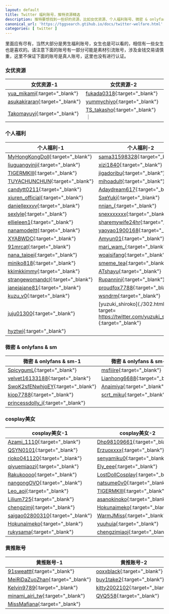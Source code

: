 ```yaml
---
layout: default
title: Twitter 福利账号，推特资源精选
description: 推特要想找到一些好的资源，比如女优资源、个人福利账号、微密 & onlyfans & sm等圈子账号以及cosplay账号和黄推账号，需要花费点时间，但是作为男生，我们这里精选了一批男生福利账号，当然不仅仅是黄推账号了，我们还有各种其他的福利账号。
canonical_url: 'https://tggsearch.gtihub.io/docs/twitter-welfare.html'
categories: [ twitter ]
---
```

里面应有尽有，当然大部分是男生福利账号，女生也是可以看的，相信有一些女生也是喜欢的。请注意下面的账号有一部分可能是素材引流账号，涉及金钱交易请慎重，这里不保证下面的账号是真人账号，这里也没有进行认证。
### 女优资源

| 女优资源-1     | 女优资源-2 | 
|---|---|
| [yua_mikami](./302.html?target=https://twitter.com/yua_mikami){:target="_blank"} | [fukada0318](./302.html?target=https://twitter.com/fukada0318){:target="_blank"} | 
| [asukakiraran](./302.html?target=https://twitter.com/asukakiraran){:target="_blank"}  | [yummychiyo](./302.html?target=https://twitter.com/yummychiyo){:target="_blank"} |
| [Takomayuyi](./302.html?target=https://twitter.com/Takomayuyi){:target="_blank"} | [TS_takasho](./302.html?target=https://twitter.com/TS_takasho){:target="_blank"} ｜

### 个人福利

| 个人福利-1  | 个人福利-2 | 
|---|---|
| [MyHongKongDoll](./302.html?target=https://twitter.com/MyHongKongDoll){:target="_blank"}| [sama31598328](./302.html?target=https://twitter.com/sama31598328){:target="_blank"}|
| [liuguangyinji](./302.html?target=https://twitter.com/liuguangyinji){:target="_blank"} | [xizi1840](./302.html?target=https://twitter.com/xizi1840){:target="_blank"} |
| [TIGERMKIII](./302.html?target=https://twitter.com/TIGERMKIII){:target="_blank"} | [jigadoribu](./302.html?target=https://twitter.com/jigadoribu){:target="_blank"} |
| [TUYACHUNCHUN](./302.html?target=https://twitter.com/TUYACHUNCHUN){:target="_blank"} | [mihoadult](./302.html?target=https://twitter.com/mihoadult){:target="_blank"} |
| [candytt0211](./302.html?target=https://twitter.com/candytt0211){:target="_blank"} | [Adaydream617](./302.html?target=https://twitter.com/Adaydream617){:target="_blank"} |
 [xiuren_official](./302.html?target=https://twitter.com/xiuren_official){:target="_blank"} | [SxeYuki](./302.html?target=https://twitter.com/SxeYuki){:target="_blank"} | 
 | [daniellexxvv](./302.html?target=https://twitter.com/daniellexxvv){:target="_blank"} | [nnian_](./302.html?target=https://twitter.com/nnian_){:target="_blank"} |
 | [sexlyle](./302.html?target=https://twitter.com/sexlyle){:target="_blank"} | [snexxxxxxx](./302.html?target=https://twitter.com/snexxxxxxx){:target="_blank"} |
 | [ellieleen1](./302.html?target=https://twitter.com/ellieleen1){:target="_blank"} | [sharemywife24hr](./302.html?target=https://twitter.com/sharemywife24hr){:target="_blank"} | 
 | [nanamodeltt](./302.html?target=https://twitter.com/nanamodeltt){:target="_blank"} | [yaoyao1900168](./302.html?target=https://twitter.com/yaoyao1900168){:target="_blank"} |
 | [XYABWDC](./302.html?target=https://twitter.com/XYABWDC){:target="_blank"} | [Amyun01](./302.html?target=https://twitter.com/Amyun01){:target="_blank"} | 
 | [91mrcat](./302.html?target=https://twitter.com/91mrcat){:target="_blank"} | [mari_wam_](./302.html?target=https://twitter.com/Mari___wam){:target="_blank"} | 
 | [nana_taipei](./302.html?target=https://twitter.com/nana_taipei){:target="_blank"} | [woaisifang](./302.html?target=https://twitter.com/woaisifang){:target="_blank"} |
 | [miniko818](./302.html?target=https://twitter.com/miniko818){:target="_blank"} | [smeme_tea](./302.html?target=https://twitter.com/smeme_tea){:target="_blank"} | 
 | [kkimkkimmy](./302.html?target=https://twitter.com/kkimkkimmy){:target="_blank"} | [ATshayu](./302.html?target=https://twitter.com/ATshayu){:target="_blank"} |
 | [strangewomandcl](./302.html?target=https://twitter.com/strangewomandcl){:target="_blank"} | [Rupannini](./302.html?target=https://twitter.com/Rupannini){:target="_blank"} 
 | [janejajane81](./302.html?target=https://twitter.com/janejajane81){:target="_blank"} | [proudfox7788](./302.html?target=https://twitter.com/proudfox7788){:target="_blank"} 
 | [kuzu_v0](./302.html?target=https://twitter.com/kuzu_v0){:target="_blank"} | [wsndrm](./302.html?target=https://twitter.com/wsndrm){:target="_blank"} | 
 | [juju01300](./302.html?target=https://twitter.com/juju01300){:target="_blank"} | [yuzuki_shiroko](./302.html?target= https://twitter.com/yuzuki_shiroko){:target="_blank"} | 
 | [hyztwi](./302.html?target=https://twitter.com/hyztwi){:target="_blank"}|

### 微密 & onlyfans & sm

| 微密 & onlyfans & sm-1  | 微密 & onlyfans & sm-2 | 
|---|---|
| [SpicygumL](./302.html?target=https://twitter.com/SpicygumL){:target="_blank"} | [msfiiire](./302.html?target=https://twitter.com/msfiiire){:target="_blank"} | 
 | [velvet16133188](./302.html?target=https://twitter.com/velvet16133188){:target="_blank"} | [Lianhong6688](./302.html?target=https://twitter.com/Lianhong6688){:target="_blank"} |
 | [SwoK2sfENwhjoEY](./302.html?target=https://twitter.com/SwoK2sfENwhjoEY){:target="_blank"} | [Anaimiya](./302.html?target=https://twitter.com/Anaimiya){:target="_blank"} | 
 | [kiop7788](./302.html?target=https://twitter.com/kiop7788){:target="_blank"} |[scrt_miku](./302.html?target=https://twitter.com/scrt_miku){:target="_blank"} | 
 | [princessdolly_i](./302.html?target=https://twitter.com/princessdolly_i){:target="_blank"} | 

### cosplay美女

| cosplay美女-1     | cosplay美女-2 | 
|---|---|
|[Azami_1110](./302.html?target=https://twitter.com/Azami_1110){:target="_blank"} | [Dhp98109661](./302.html?target=https://twitter.com/Dhp98109661){:target="_blank"} |
| [QSYN0101](./302.html?target=https://twitter.com/QSYN0101){:target="_blank"}| [Erzuoxxxx](./302.html?target=https://twitter.com/Erzuoxxxx){:target="_blank"} |
|[rioko041120](./302.html?target=https://twitter.com/rioko041120){:target="_blank"} | [senyamiku0](./302.html?target=https://twitter.com/senyamiku0){:target="_blank"} | 
| [qiyuemiaozi](./302.html?target=https://twitter.com/qiyuemiaozi){:target="_blank"} |[Ely_eee](./302.html?target=https://twitter.com/Ely_eee){:target="_blank"} | 
| [Rakukoooo](./302.html?target=https://twitter.com/Rakukoooo){:target="_blank"} | [LostDollCosplay](./302.html?target=https://twitter.com/LostDollCosplay){:target="_blank"} |
| [nangongOVO](./302.html?target=https://twitter.com/nangongOVO){:target="_blank"} | [natsume0v0](./302.html?target=https://twitter.com/natsume0v0){:target="_blank"} | 
| [Leo_aoi](./302.html?target=https://twitter.com/Leo_aoi){:target="_blank"} | [TIGERMKIII](./302.html?target=https://twitter.com/TIGERMKIII){:target="_blank"} |
| [Lilium725](./302.html?target=https://twitter.com/Lilium725){:target="_blank"}  | [asanokinoko](./302.html?target=https://twitter.com/asanokinoko){:target="_blank"} |
| [chengzimj](./302.html?target=https://twitter.com/chengzimj){:target="_blank"} | [Hokunaimeko](./302.html?target=https://twitter.com/Hokunaimeko){:target="_blank"} | 
| [saigao02800310](./302.html?target=https://twitter.com/saigao02800310){:target="_blank"} | [WarmJMiss](./302.html?target=https://twitter.com/WarmJMiss){:target="_blank"} 
| [Hokunaimeko](./302.html?target=https://twitter.com/Hokunaimeko){:target="_blank"} | [yuuhuia](./302.html?target=https://twitter.com/yuuhuia){:target="_blank"} |
| [rukysama](./302.html?target=https://twitter.com/rukysama){:target="_blank"} | [chengzimiaoj](./302.html?target=https://twitter.com/chengzimiaoj){:target="_blank"} | 

### 黄推账号

| 黄推账号-1     | 黄推账号-2 | 
|---| ---| 
| [91sweattt](./302.html?target=https://twitter.com/91sweattt){:target="_blank"} | [ooxxblack](./302.html?target=https://twitter.com/ooxxblack){:target="_blank"} |
| [MeiRiDaZuoZhan](./302.html?target=https://twitter.com/MeiRiDaZuoZhan){:target="_blank"} | [buy1take2](./302.html?target=https://twitter.com/buy1take2){:target="_blank"} |
| [Kelvin9789](./302.html?target=https://twitter.com/Kelvin9789){:target="_blank"} | [kitty2002102](./302.html?target=https://twitter.com/kitty2002102){:target="_blank"} | 
| [minami_airi_tw](./302.html?target=https://twitter.com/minami_airi_tw){:target="_blank"} | [QVQ558](./302.html?target=https://twitter.com/QVQ558){:target="_blank"} |
| [MissMafiana](./302.html?target=https://twitter.com/MissMafiana){:target="_blank"} | 
 

